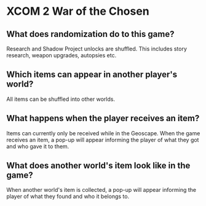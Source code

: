 # XCOM 2 War of the Chosen

## What does randomization do to this game?

Research and Shadow Project unlocks are shuffled. This includes story research, weapon upgrades, autopsies etc.

## Which items can appear in another player's world?

All items can be shuffled into other worlds.

## What happens when the player receives an item?

Items can currently only be received while in the Geoscape. When the game receives an item, a pop-up will appear
informing the player of what they got and who gave it to them.

## What does another world's item look like in the game?

When another world's item is collected, a pop-up will appear informing the player of what they found and who it belongs to.